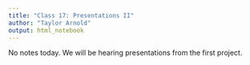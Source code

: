 ```yaml
---
title: "Class 17: Presentations II"
author: "Taylor Arnold"
output: html_notebook
---
```




No notes today. We will be hearing presentations from the
first project.
